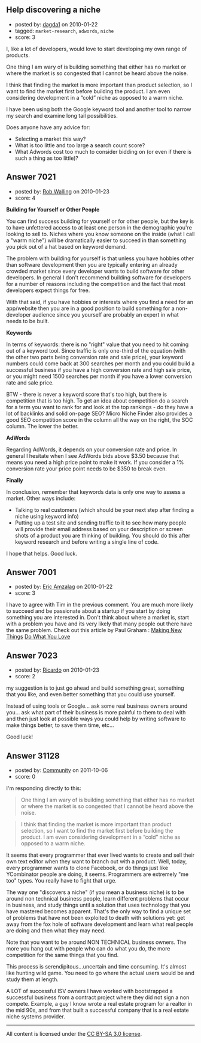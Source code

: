 ## Help discovering a niche

- posted by: [dagda1](https://stackexchange.com/users/-1/2335-dagda1) on 2010-01-22
- tagged: `market-research`, `adwords`, `niche`
- score: 3

I, like a lot of developers, would love to start developing my own range of products.

One thing I am wary of is building something that either has no market or where the market is so congested that I cannot be heard above the noise.

I think that finding the market is more important than product selection, so I want to find the market first before building the product. I am even considering development in a “cold” niche as opposed to a warm niche.

I have been using both the Google keyword tool and another tool to narrow my search and examine long tail possibilities.

Does anyone have any advice for:

- Selecting a market this way?
- What is too little and too large a search count score?
- What Adwords cost too much to consider bidding on (or even if there is such a thing as too little)?


## Answer 7021

- posted by: [Rob Walling](https://stackexchange.com/users/-1/1556-rob-walling) on 2010-01-23
- score: 4

**Building for Yourself or Other People**

You can find success building for yourself or for other people, but the key is to have unfettered access to at least one person in the demographic you're looking to sell to. Niches where you know someone on the inside (what I call a "warm niche") will be dramatically easier to succeed in than something you pick out of a hat based on keyword demand.

The problem with building for yourself is that unless you have hobbies other than software development then you are typically entering an already crowded market since every developer wants to build software for other developers. In general I don't recommend building software for developers for a number of reasons including the competition and the fact that most developers expect things for free.

With that said, if you have hobbies or interests where you find a need for an app/website then you are in a good position to build something for a non-developer audience since you yourself are probably an expert in what needs to be built.

**Keywords**

In terms of keywords: there is no "right" value that you need to hit coming out of a keyword tool. Since traffic is only one-third of the equation (with the other two parts being conversion rate and sale price), your keyword numbers could come back at 300 searches per month and you could build a successful business if you have a high conversion rate and high sale price, or you might need 1500 searches per month if you have a lower conversion rate and sale price.

BTW - there is never a keyword score that's too high, but there is competition that is too high. To get an idea about competition do a search for a term you want to rank for and look at the top rankings - do they have a lot of backlinks and solid on-page SEO? Micro Niche Finder also provides a good SEO competition score in the column all the way on the right, the SOC column. The lower the better.

**AdWords**

Regarding AdWords, it depends on your conversion rate and price. In general I hesitate when I see AdWords bids above $3.50 because that means you need a high price point to make it work. If you consider a 1% conversion rate your price point needs to be $350 to break even.

**Finally**

In conclusion, remember that keywords data is only one way to assess a market. Other ways include:

 - Talking to real customers (which should be your next step after finding a niche using keyword info)
 - Putting up a test site and sending traffic to it to see how many people will provide their email address based on your description or screen shots of a product you are thinking of building. You should do this after keyword research and before writing a single line of code.

I hope that helps. Good luck.


## Answer 7001

- posted by: [Eric Amzalag](https://stackexchange.com/users/-1/2302-eric-amzalag) on 2010-01-22
- score: 3

<p>I have to agree with Tim in the previous comment. You are much more likely to succeed and be passionate about a startup if you start by doing something you are interested in. Don't think about where a market is, start with a problem you have and its very likely that many people out there have the same problem.
Check out this article by Paul Graham : <a href="http://www.paulgraham.com/newthings.html/" rel="nofollow">Making New Things</a>
<a href="http://www.paulgraham.com/love.html" rel="nofollow">Do What You Love</a></p>



## Answer 7023

- posted by: [Ricardo](https://stackexchange.com/users/-1/42-ricardo) on 2010-01-23
- score: 2

my suggestion is to just go ahead and build something great, something that you like, and even better something that you could use yourself. 

Instead of using tools or Google... ask some real business owners around you... ask what part of their business is more painful to them to deal with and then just look at possible ways you could help by writing software to make things better, to save them time, etc...

Good luck!


## Answer 31128

- posted by: [Community](https://stackexchange.com/users/-1/-1-community) on 2011-10-06
- score: 0

I'm responding directly to this:

> One thing I am wary of is building something that either has no market or where the market is so congested that I cannot be heard above the noise.

>I think that finding the market is more important than product selection, so I want to find the market first before building the product. I am even considering development in a “cold” niche as opposed to a warm niche.

It seems that every programmer that ever lived wants to create and sell their own text editor when they want to branch out with a product. Well, today, every programmer wants to clone Facebook, or do things just like YCombinator people are doing, it seems. Programmers are extremely "me too" types. You really have to fight that urge. 

The way one "discovers a niche" (if you mean a business niche) is to be around non technical business people, learn different problems that occur in business, and study things until a solution that uses technology that you have mastered becomes apparent. That's the only way to find a unique set of problems that have not been exploited to death with solutions yet: get away from the fox hole of software development and learn what real people are doing and then what they may need. 

Note that you want to be around NON TECHNICAL business owners. The more you hang out with people who can do what you do, the more competition for the same things that you find. 

This process is serendipitous...uncertain and time consuming. It's almost like hunting wild game. You need to go where the actual users would be and study them at length.

A LOT of successful ISV owners I have worked with bootstrapped a successful business from a contract project where they did not sign a non compete. Example, a guy I know wrote a real estate program for a realtor in the mid 90s, and from that built a successful company that is a real estate niche systems provider.



---

All content is licensed under the [CC BY-SA 3.0 license](https://creativecommons.org/licenses/by-sa/3.0/).
